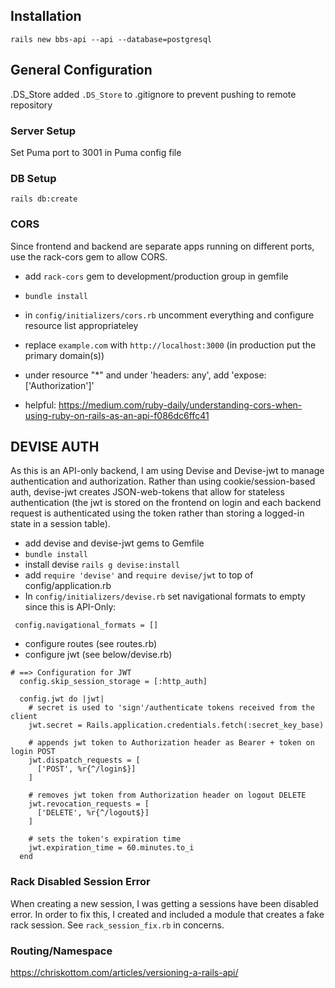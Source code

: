 ## Installation
`rails new bbs-api --api --database=postgresql`

## General Configuration
.DS_Store
added `.DS_Store` to .gitignore to prevent pushing to remote repository

### Server Setup
Set Puma port to 3001 in Puma config file

### DB Setup
`rails db:create`

### CORS
Since frontend and backend are separate apps running on different ports, use the rack-cors
gem to allow CORS. 
* add `rack-cors` gem to development/production group in gemfile
* `bundle install`
* in `config/initializers/cors.rb` uncomment everything and configure resource list appropriateley
* replace `example.com` with `http://localhost:3000` (in production put the primary domain(s))
* under resource "*" and under 'headers: any', add 'expose: ['Authorization']'

* helpful: https://medium.com/ruby-daily/understanding-cors-when-using-ruby-on-rails-as-an-api-f086dc6ffc41

## DEVISE AUTH
As this is an API-only backend, I am using Devise and Devise-jwt to manage
authentication and authorization. Rather than using cookie/session-based
auth, devise-jwt creates JSON-web-tokens that allow for stateless authentication
(the jwt is stored on the frontend on login and each backend request is 
authenticated using the token rather than storing a logged-in state in a 
session table). 

* add devise and devise-jwt gems to Gemfile
* `bundle install`
* install devise `rails g devise:install`
* add `require 'devise'` and `require devise/jwt` to top of config/application.rb
* In `config/initializers/devise.rb` set navigational formats to empty since this is API-Only:

` config.navigational_formats = []`

* configure routes (see routes.rb)
* configure jwt (see below/devise.rb)

```
# ==> Configuration for JWT
  config.skip_session_storage = [:http_auth]

  config.jwt do |jwt|
    # secret is used to 'sign'/authenticate tokens received from the client
    jwt.secret = Rails.application.credentials.fetch(:secret_key_base)
  
    # appends jwt token to Authorization header as Bearer + token on login POST
    jwt.dispatch_requests = [
      ['POST', %r{^/login$}]
    ]
  
    # removes jwt token from Authorization header on logout DELETE
    jwt.revocation_requests = [
      ['DELETE', %r{^/logout$}]
    ]
  
    # sets the token's expiration time
    jwt.expiration_time = 60.minutes.to_i
  end
```

### Rack Disabled Session Error
When creating a new session, I was getting a sessions have been disabled error. In order to fix this, I created and included a module that creates a fake rack session. See `rack_session_fix.rb` in concerns.

### Routing/Namespace
https://chriskottom.com/articles/versioning-a-rails-api/


